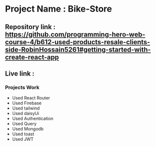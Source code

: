 # Project Name : Bike-Store

## Repository link : https://github.com/programming-hero-web-course-4/b612-used-products-resale-clients-side-RobinHossain5261#getting-started-with-create-react-app

## Live link :

### Projects Work
* Used React Router
* Used Firebase
* Used tailwind
* Used daisyUi
* Used Authentication
* Used Query
* Used Mongodb
* Used toast
* Used JWT